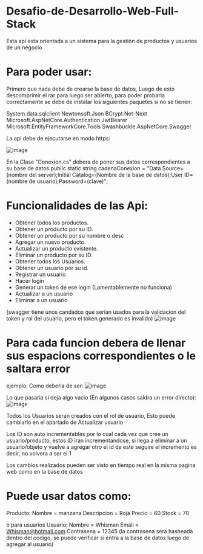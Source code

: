# Desafio-de-Desarrollo-Web-Full-Stack
Esta api esta orientada a un sistema para la gestión de productos y usuarios de un negocio

# Para poder usar:

Primero que nada debe de crearse la base de datos, Luego de esto descomprimir el rar para luego ser abierto, para poder probarla correctamente se debe de instalar los siguientes paquetes si no se tienen:

System.data.sqlclient
Newtonsoft.Json
BCrypt.Net-Next
Microsoft.AspNetCore.Authentication.JwtBearer
Microsoft.EntityFrameworkCore.Tools
Swashbuckle.AspNetCore.Swagger


La api debe de ejecutarse en modo https:

![image](https://github.com/Whisman21/Desaf-o-de-Desarrollo-Web-Full-Stack/assets/144621111/8273d5d7-23b1-49a3-bfd0-8977ae654b53)

En la Clase "Conexion.cs" debera de poner sus datos correspondientes a su base de datos 
public static string cadenaConexion = "Data Source=(nombre del server);Initial Catalog=(Nombre de la base de datos);User ID=(nombre de usuario);Password=(clave)";

# Funcionalidades de las Api:
- Obtener todos los productos.
- Obtener un producto por su ID.
- Obtener un producto por su nombre o desc
- Agregar un nuevo producto.
- Actualizar un producto existente.
- Eliminar un producto por su ID.
- Obtener todos los Usuarios.
- Obtener un usuario por su id.
- Registrar un usuario
- Hacer login
- Generar un token de ese login (Lamentablemente no funciona)
- Actualizar a un usuario
- Eliminar a un usuario

(swagger tiene unos candados que serian usados para la validacion del token y rol del usuario, pero el token generado es invalido)
![image](https://github.com/Whisman21/Desaf-o-de-Desarrollo-Web-Full-Stack/assets/144621111/409a2984-622e-4292-a5c7-fd54f82397ff)

# Para cada funcion debera de llenar sus espacions correspondientes o le saltara error

ejemplo:
Como deberia de ser:
![image](https://github.com/Whisman21/Desaf-o-de-Desarrollo-Web-Full-Stack/assets/144621111/d04329b7-a545-49f9-af69-645f232b97b7)

Lo que pasaria si deja algo vacio (En algunos casos saldra un error directo):
![image](https://github.com/Whisman21/Desaf-o-de-Desarrollo-Web-Full-Stack/assets/144621111/38efc1de-86ae-4ad1-8a28-f2d58346096a)

Todos los Usuarios seran creados con el rol de usuario, Esto puede cambiarlo en el apartado de Actualizar usuario

Los ID son auto incrementables por lo cual cada vez que cree un usuario/producto, estos ID iran incrementandose, si llega a eliminar a un usuario/objeto y vuelve a agregar otro el id de este seguire el incremento es decir, no volvera a ser el 1

Los cambios realizados pueden ser visto en tiempo real en la misma pagina web como en la base de datos

# Puede usar datos como:

Producto:
Nombre = manzana
Descripcion = Roja
Precio = 60
Stock = 70

o para usuarios
Usuario:
Nombre = Whisman
Email = Whisman@hotmail.com
Contrasena = 12345 (la contrasena sera hasheada dentro del codigo, se puede verificar si entra a la base de datos luego de agregar al usuario)










